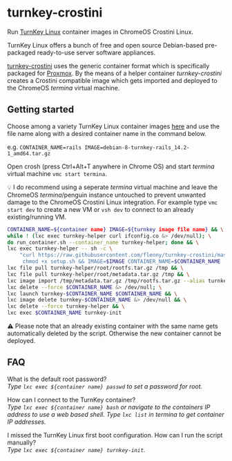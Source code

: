 # turnkey-crostini

Run [TurnKey Linux](https://www.turnkeylinux.org/) container images in ChromeOS Crostini Linux.

TurnKey Linux offers a bunch of free and open source Debian-based pre-packaged ready-to-use server software appliances.

[turnkey-crostini](https://github.com/flenny/turnkey-crostini) uses the generic container format which is specifically packaged for [Proxmox](https://www.proxmox.com/en/). By the means of a helper container _turnkey-crostini_ creates a Crostini compatible image which gets imported and deployed to the ChromeOS _termina_ virtual machine.

## Getting started

Choose among a variety TurnKey Linux container images [here](http://mirror.turnkeylinux.org/turnkeylinux/images/proxmox/) and use the file name along with a desired container name in the command below.

e.g. `CONTAINER_NAME=rails IMAGE=debian-8-turnkey-rails_14.2-1_amd64.tar.gz`

Open crosh (press Ctrl+Alt+T anywhere in Chrome OS) and start _termina_ virtual machine `vmc start termina`.

:bulb: I do recommend using a seperate _termina_ virtual machine and leave the ChromeOS _termina_/penguin instance untouched to prevent unwanted damage to the ChromeOS Crostini Linux integration. For example type `vmc start dev` to create a new VM or `vsh dev` to connect to an already existing/running VM.

```bash
CONTAINER_NAME=${container name} IMAGE=${turnkey image file name} && \
while ! (lxc exec turnkey-helper curl ifconfig.co &> /dev/null); \
do run_container.sh --container_name turnkey-helper; done && \
lxc exec turnkey-helper -- sh -c \
    "curl https://raw.githubusercontent.com/flenny/turnkey-crostini/master/setup.sh > setup.sh && \
     chmod +x setup.sh && IMAGE=$IMAGE CONTAINER_NAME=$CONTAINER_NAME ./setup.sh" && \
lxc file pull turnkey-helper/root/rootfs.tar.gz /tmp && \
lxc file pull turnkey-helper/root/metadata.tar.gz /tmp && \
lxc image import /tmp/metadata.tar.gz /tmp/rootfs.tar.gz --alias turnkey-$CONTAINER_NAME && \
lxc delete --force $CONTAINER_NAME &> /dev/null; \
lxc launch turnkey-$CONTAINER_NAME $CONTAINER_NAME && \
lxc image delete turnkey-$CONTAINER_NAME &> /dev/null && \
lxc delete --force turnkey-helper && \
lxc exec $CONTAINER_NAME turnkey-init
```

:warning: Please note that an already existing container with the same name gets automatically deleted by the script. Otherwise the new container cannot be deployed.

## FAQ
What is the default root password?\
_Type `lxc exec ${container name} passwd` to set a password for root._

How can I connect to the TurnKey container?\
_Type `lxc exec ${container name} bash` or navigate to the containers IP address to use a web based shell. Type `lxc list` in termina to get container IP addresses._

I missed the TurnKey Linux first boot configuration. How can I run the script manually?\
_Type `lxc exec ${container name} turnkey-init`._
